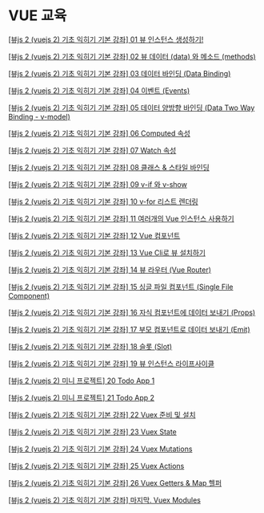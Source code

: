 # VUE 교육

[[뷰js 2 (vuejs 2) 기초 익히기 기본 강좌] 01 뷰 인스턴스 생성하기!](https://www.youtube.com/watch?v=gZBKGn0wQXU&list=PLB7CpjPWqHOtYP7P_0Ls9XNed0NLvmkAh)

[[뷰js 2 (vuejs 2) 기초 익히기 기본 강좌] 02 뷰 데이터 (data) 와 메소드 (methods)](https://www.youtube.com/watch?v=bxxZmYUpg6M&list=PLB7CpjPWqHOtYP7P_0Ls9XNed0NLvmkAh&index=2)

[[뷰js 2 (vuejs 2) 기초 익히기 기본 강좌] 03 데이터 바인딩 (Data Binding)](https://www.youtube.com/watch?v=MQQGlUM0uKM&list=PLB7CpjPWqHOtYP7P_0Ls9XNed0NLvmkAh&index=3)

[[뷰js 2 (vuejs 2) 기초 익히기 기본 강좌] 04 이벤트 (Events)](https://www.youtube.com/watch?v=tYBIdgZrUKM&list=PLB7CpjPWqHOtYP7P_0Ls9XNed0NLvmkAh&index=4)

[[뷰js 2 (vuejs 2) 기초 익히기 기본 강좌] 05 데이터 양방향 바인딩 (Data Two Way Binding - v-model)](https://www.youtube.com/watch?v=m4Y5xMM0j4M&list=PLB7CpjPWqHOtYP7P_0Ls9XNed0NLvmkAh&index=5)

[[뷰js 2 (vuejs 2) 기초 익히기 기본 강좌] 06 Computed 속성](https://www.youtube.com/watch?v=G9gKCPrCdVo&list=PLB7CpjPWqHOtYP7P_0Ls9XNed0NLvmkAh&index=6)

[[뷰js 2 (vuejs 2) 기초 익히기 기본 강좌] 07 Watch 속성](https://www.youtube.com/watch?v=aMfVABEHyQk&list=PLB7CpjPWqHOtYP7P_0Ls9XNed0NLvmkAh&index=7)

[[뷰js 2 (vuejs 2) 기초 익히기 기본 강좌] 08 클래스 & 스타일 바인딩](https://www.youtube.com/watch?v=0OYoPxehX-4&list=PLB7CpjPWqHOtYP7P_0Ls9XNed0NLvmkAh&index=8)

[[뷰js 2 (vuejs 2) 기초 익히기 기본 강좌] 09 v-if 와 v-show](https://www.youtube.com/watch?v=1L4Du55Albs&list=PLB7CpjPWqHOtYP7P_0Ls9XNed0NLvmkAh&index=9)

[[뷰js 2 (vuejs 2) 기초 익히기 기본 강좌] 10 v-for 리스트 렌더링](https://www.youtube.com/watch?v=HAegTAEW1Y0)

[[뷰js 2 (vuejs 2) 기초 익히기 기본 강좌] 11 여러개의 Vue 인스턴스 사용하기](https://www.youtube.com/watch?v=LoxRqagf3k4)

[[뷰js 2 (vuejs 2) 기초 익히기 기본 강좌] 12 Vue 컴포넌트](https://www.youtube.com/watch?v=CfJhtoeyi4E)

[[뷰js 2 (vuejs 2) 기초 익히기 기본 강좌] 13 Vue Cli로 뷰 설치하기](https://www.youtube.com/watch?v=5lDEee-Ur34)

[[뷰js 2 (vuejs 2) 기초 익히기 기본 강좌] 14 뷰 라우터 (Vue Router)](https://www.youtube.com/watch?v=PQRozQ5fGKo&list=PLB7CpjPWqHOtYP7P_0Ls9XNed0NLvmkAh&index=15)

[[뷰js 2 (vuejs 2) 기초 익히기 기본 강좌] 15 싱글 파일 컴포넌트 (Single File Component)](https://www.youtube.com/watch?v=t0z0kSQIr38&list=PLB7CpjPWqHOtYP7P_0Ls9XNed0NLvmkAh&index=16)

[[뷰js 2 (vuejs 2) 기초 익히기 기본 강좌] 16 자식 컴포넌트에 데이터 보내기 (Props)](https://www.youtube.com/watch?v=yqj7-SyG1Ao&list=PLB7CpjPWqHOtYP7P_0Ls9XNed0NLvmkAh&index=17)

[[뷰js 2 (vuejs 2) 기초 익히기 기본 강좌] 17 부모 컴포넌트로 데이터 보내기 (Emit)](https://www.youtube.com/watch?v=s22GVKoGMWs&list=PLB7CpjPWqHOtYP7P_0Ls9XNed0NLvmkAh&index=18)

[[뷰js 2 (vuejs 2) 기초 익히기 기본 강좌] 18 슬롯 (Slot)](https://www.youtube.com/watch?v=0mC7K2wOuJA&list=PLB7CpjPWqHOtYP7P_0Ls9XNed0NLvmkAh&index=20)

[[뷰js 2 (vuejs 2) 기초 익히기 기본 강좌] 19 뷰 인스턴스 라이프사이클](https://www.youtube.com/watch?v=0mC7K2wOuJA&list=PLB7CpjPWqHOtYP7P_0Ls9XNed0NLvmkAh&index=20)

[[뷰js 2 (vuejs 2) 미니 프로젝트] 20 Todo App 1](https://www.youtube.com/watch?v=uYWhN-2IyCQ&list=PLB7CpjPWqHOtYP7P_0Ls9XNed0NLvmkAh&index=21)

[[뷰js 2 (vuejs 2) 미니 프로젝트] 21 Todo App 2](https://www.youtube.com/watch?v=4SRiKWBdcw0&list=PLB7CpjPWqHOtYP7P_0Ls9XNed0NLvmkAh&index=22)

[[뷰js 2 (vuejs 2) 기초 익히기 기본 강좌] 22 Vuex 준비 및 설치](https://www.youtube.com/watch?v=VjTnWioRYdY&list=PLB7CpjPWqHOtYP7P_0Ls9XNed0NLvmkAh&index=23)

[[뷰js 2 (vuejs 2) 기초 익히기 기본 강좌] 23 Vuex State](https://www.youtube.com/watch?v=TBjF60Z9muQ&list=PLB7CpjPWqHOtYP7P_0Ls9XNed0NLvmkAh&index=24)

[[뷰js 2 (vuejs 2) 기초 익히기 기본 강좌] 24 Vuex Mutations](https://www.youtube.com/watch?v=Gj2YeEgfF6c&list=PLB7CpjPWqHOtYP7P_0Ls9XNed0NLvmkAh&index=25)

[[뷰js 2 (vuejs 2) 기초 익히기 기본 강좌] 25 Vuex Actions](https://www.youtube.com/watch?v=VRjeOyhasDE&list=PLB7CpjPWqHOtYP7P_0Ls9XNed0NLvmkAh&index=26)

[[뷰js 2 (vuejs 2) 기초 익히기 기본 강좌] 26 Vuex Getters & Map 헬퍼](https://www.youtube.com/watch?v=H25nKpY0Ur8&list=PLB7CpjPWqHOtYP7P_0Ls9XNed0NLvmkAh&index=27)

[[뷰js 2 (vuejs 2) 기초 익히기 기본 강좌] 마지막. Vuex Modules](https://www.youtube.com/watch?v=4mfqbitZOlI&list=PLB7CpjPWqHOtYP7P_0Ls9XNed0NLvmkAh&index=28)
